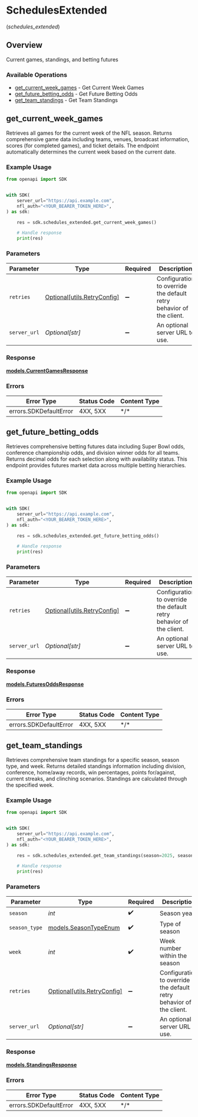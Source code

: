 # SchedulesExtended
(*schedules_extended*)

## Overview

Current games, standings, and betting futures

### Available Operations

* [get_current_week_games](#get_current_week_games) - Get Current Week Games
* [get_future_betting_odds](#get_future_betting_odds) - Get Future Betting Odds
* [get_team_standings](#get_team_standings) - Get Team Standings

## get_current_week_games

Retrieves all games for the current week of the NFL season.
Returns comprehensive game data including teams, venues, broadcast information,
scores (for completed games), and ticket details. The endpoint automatically
determines the current week based on the current date.


### Example Usage

<!-- UsageSnippet language="python" operationID="getCurrentWeekGames" method="get" path="/api/schedules/current" -->
```python
from openapi import SDK


with SDK(
    server_url="https://api.example.com",
    nfl_auth="<YOUR_BEARER_TOKEN_HERE>",
) as sdk:

    res = sdk.schedules_extended.get_current_week_games()

    # Handle response
    print(res)

```

### Parameters

| Parameter                                                           | Type                                                                | Required                                                            | Description                                                         |
| ------------------------------------------------------------------- | ------------------------------------------------------------------- | ------------------------------------------------------------------- | ------------------------------------------------------------------- |
| `retries`                                                           | [Optional[utils.RetryConfig]](../../models/utils/retryconfig.md)    | :heavy_minus_sign:                                                  | Configuration to override the default retry behavior of the client. |
| `server_url`                                                        | *Optional[str]*                                                     | :heavy_minus_sign:                                                  | An optional server URL to use.                                      |

### Response

**[models.CurrentGamesResponse](../../models/currentgamesresponse.md)**

### Errors

| Error Type             | Status Code            | Content Type           |
| ---------------------- | ---------------------- | ---------------------- |
| errors.SDKDefaultError | 4XX, 5XX               | \*/\*                  |

## get_future_betting_odds

Retrieves comprehensive betting futures data including Super Bowl odds,
conference championship odds, and division winner odds for all teams.
Returns decimal odds for each selection along with availability status.
This endpoint provides futures market data across multiple betting hierarchies.


### Example Usage

<!-- UsageSnippet language="python" operationID="getFutureBettingOdds" method="get" path="/api/schedules/genius/future/odds" -->
```python
from openapi import SDK


with SDK(
    server_url="https://api.example.com",
    nfl_auth="<YOUR_BEARER_TOKEN_HERE>",
) as sdk:

    res = sdk.schedules_extended.get_future_betting_odds()

    # Handle response
    print(res)

```

### Parameters

| Parameter                                                           | Type                                                                | Required                                                            | Description                                                         |
| ------------------------------------------------------------------- | ------------------------------------------------------------------- | ------------------------------------------------------------------- | ------------------------------------------------------------------- |
| `retries`                                                           | [Optional[utils.RetryConfig]](../../models/utils/retryconfig.md)    | :heavy_minus_sign:                                                  | Configuration to override the default retry behavior of the client. |
| `server_url`                                                        | *Optional[str]*                                                     | :heavy_minus_sign:                                                  | An optional server URL to use.                                      |

### Response

**[models.FuturesOddsResponse](../../models/futuresoddsresponse.md)**

### Errors

| Error Type             | Status Code            | Content Type           |
| ---------------------- | ---------------------- | ---------------------- |
| errors.SDKDefaultError | 4XX, 5XX               | \*/\*                  |

## get_team_standings

Retrieves comprehensive team standings for a specific season, season type, and week.
Returns detailed standings information including division, conference, home/away records,
win percentages, points for/against, current streaks, and clinching scenarios.
Standings are calculated through the specified week.


### Example Usage

<!-- UsageSnippet language="python" operationID="getTeamStandings" method="get" path="/api/schedules/standings" -->
```python
from openapi import SDK


with SDK(
    server_url="https://api.example.com",
    nfl_auth="<YOUR_BEARER_TOKEN_HERE>",
) as sdk:

    res = sdk.schedules_extended.get_team_standings(season=2025, season_type="REG", week=4)

    # Handle response
    print(res)

```

### Parameters

| Parameter                                                           | Type                                                                | Required                                                            | Description                                                         | Example                                                             |
| ------------------------------------------------------------------- | ------------------------------------------------------------------- | ------------------------------------------------------------------- | ------------------------------------------------------------------- | ------------------------------------------------------------------- |
| `season`                                                            | *int*                                                               | :heavy_check_mark:                                                  | Season year                                                         | 2025                                                                |
| `season_type`                                                       | [models.SeasonTypeEnum](../../models/seasontypeenum.md)             | :heavy_check_mark:                                                  | Type of season                                                      | REG                                                                 |
| `week`                                                              | *int*                                                               | :heavy_check_mark:                                                  | Week number within the season                                       | 4                                                                   |
| `retries`                                                           | [Optional[utils.RetryConfig]](../../models/utils/retryconfig.md)    | :heavy_minus_sign:                                                  | Configuration to override the default retry behavior of the client. |                                                                     |
| `server_url`                                                        | *Optional[str]*                                                     | :heavy_minus_sign:                                                  | An optional server URL to use.                                      | http://localhost:8080                                               |

### Response

**[models.StandingsResponse](../../models/standingsresponse.md)**

### Errors

| Error Type             | Status Code            | Content Type           |
| ---------------------- | ---------------------- | ---------------------- |
| errors.SDKDefaultError | 4XX, 5XX               | \*/\*                  |